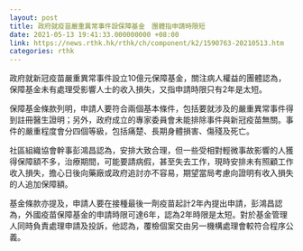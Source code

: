 ```yaml
---
layout: post
title: 政府就疫苗嚴重異常事件設保障基金　團體指申請時限短
date: 2021-05-13 19:41:33.000000000 +08:00
link: https://news.rthk.hk/rthk/ch/component/k2/1590763-20210513.htm
categories: rthk
---
```


政府就新冠疫苗嚴重異常事件設立10億元保障基金，關注病人權益的團體認為，保障基金未有處理受影響人士的收入損失，又指申請時限只有2年是太短。

保障基金條款列明，申請人要符合兩個基本條件，包括要就涉及的嚴重異常事件得到註冊醫生證明；另外，政府成立的專家委員會未能排除事件與新冠疫苗無關。事件的嚴重程度會分四個等級，包括痛楚、長期身體損害、傷殘及死亡。

社區組織協會幹事彭鴻昌認為，安排大致合理，但一些受相對輕微事故影響的人獲得保障額不多，治療期間，可能要請病假，甚至失去工作，現時安排未有照顧工作收入損失，擔心日後向藥廠或政府追討亦不容易，期望當局考慮向證明有收入損失的人追加保障額。

基金條款亦提及，申請人要在接種最後一劑疫苗起計2年內提出申請，彭鴻昌認為，外國疫苗保障基金的申請時限可達6年，認為2年時限是太短。對於基金管理人同時負責處理申請及投訴，他認為，覆檢個案交由另一機構處理會較符合程序公義。
